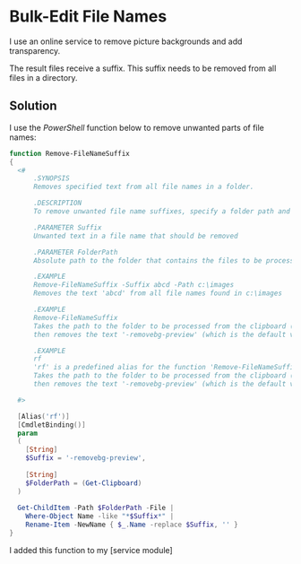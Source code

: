 # Bulk-Edit File Names

I use an online service to remove picture backgrounds and add transparency. 

The result files receive a suffix. This suffix needs to be removed from all files in a directory.

## Solution

I use the *PowerShell* function below to remove unwanted parts of file names:

```powershell
function Remove-FileNameSuffix
{
  <#
      .SYNOPSIS
      Removes specified text from all file names in a folder.

      .DESCRIPTION
      To remove unwanted file name suffixes, specify a folder path and the text you want to remove from all file names.

      .PARAMETER Suffix
      Unwanted text in a file name that should be removed

      .PARAMETER FolderPath
      Absolute path to the folder that contains the files to be processed. If not specified, the path is taken from the clipboard.

      .EXAMPLE
      Remove-FileNameSuffix -Suffix abcd -Path c:\images
      Removes the text 'abcd' from all file names found in c:\images

      .EXAMPLE
      Remove-FileNameSuffix 
      Takes the path to the folder to be processed from the clipboard (make sure you copied the path to the clipboard before),
      then removes the text '-removebg-preview' (which is the default value for -Suffix) from all file names found in that folder

      .EXAMPLE
      rf
      'rf' is a predefined alias for the function 'Remove-FileNameSuffix' and can save typing.
      Takes the path to the folder to be processed from the clipboard (make sure you copied the path to the clipboard before),
      then removes the text '-removebg-preview' (which is the default value for -Suffix) from all file names found in that folder

  #>

  [Alias('rf')]
  [CmdletBinding()]
  param
  (
    [String]
    $Suffix = '-removebg-preview',
  
    [String]
    $FolderPath = (Get-Clipboard)
  )
  
  Get-ChildItem -Path $FolderPath -File |
    Where-Object Name -like "*$Suffix*" |
    Rename-Item -NewName { $_.Name -replace $Suffix, '' }
}
```

I added this function to my [service module]
